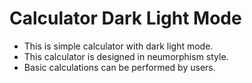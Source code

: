 # Calculator Dark Light Mode
* This is simple calculator with dark light mode.
* This calculator is designed in neumorphism style.
* Basic calculations can be performed by users.



